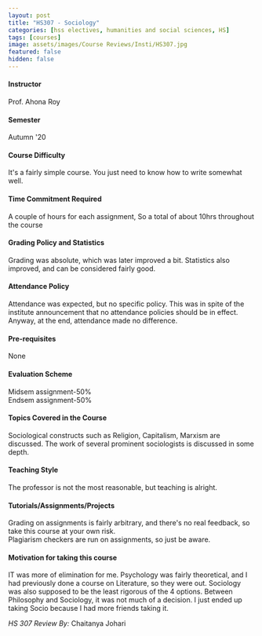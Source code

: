 ```yaml
---
layout: post
title: "HS307 - Sociology"
categories: [hss electives, humanities and social sciences, HS]
tags: [courses]
image: assets/images/Course Reviews/Insti/HS307.jpg
featured: false
hidden: false
---
```


#### Instructor
Prof. Ahona Roy

#### Semester
Autumn '20

#### Course Difficulty
It's a fairly simple course. You just need to know how to write somewhat well.

#### Time Commitment Required
A couple of hours for each assignment, So a total of about 10hrs throughout the course

#### Grading Policy and Statistics
Grading was absolute, which was later improved a bit. Statistics also improved, and can be considered fairly good.

#### Attendance Policy
Attendance was expected, but no specific policy. This was in spite of the institute announcement that no attendance policies should be in effect.  
Anyway, at the end, attendance made no difference.

#### Pre-requisites
None

#### Evaluation Scheme
Midsem assignment-50%  
Endsem assignment-50%

#### Topics Covered in the Course
Sociological constructs such as Religion, Capitalism, Marxism are discussed. The work of several prominent sociologists is discussed in some depth.

#### Teaching Style
The professor is not the most reasonable, but teaching is alright. 

#### Tutorials/Assignments/Projects
Grading on assignments is fairly arbitrary, and there's no real feedback, so take this course at your own risk.  
Plagiarism checkers are run on assignments, so just be aware.

#### Motivation for taking this course
IT was more of elimination for me. Psychology was fairly theoretical, and I had previously done a course on Literature, so they were out. Sociology was also supposed to be the least rigorous of the 4 options. Between Philosophy and Sociology, it was not much of a decision. I just ended up taking Socio because I had more friends taking it. 

*HS 307 Review By:* Chaitanya Johari